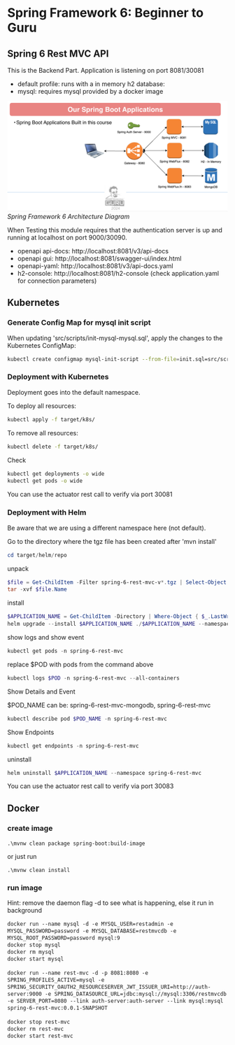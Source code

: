 # Spring Framework 6: Beginner to Guru
## Spring 6 Rest MVC API

This is the Backend Part. Application is listening on port 8081/30081
* default profile: runs with a in memory h2 database: 
* mysql: requires mysql provided by a docker image

![Spring Framework 6 Architecture](guru.png)
*Spring Framework 6 Architecture Diagram*

When Testing this module requires that the authentication server is up and running at localhost on port 9000/30090. 

- openapi api-docs: http://localhost:8081/v3/api-docs
- openapi gui: http://localhost:8081/swagger-ui/index.html
- openapi-yaml: http://localhost:8081/v3/api-docs.yaml
- h2-console: http://localhost:8081/h2-console (check application.yaml for connection parameters)

## Kubernetes

### Generate Config Map for mysql init script

When updating 'src/scripts/init-mysql-mysql.sql', apply the changes to the Kubernetes ConfigMap:
```bash
kubectl create configmap mysql-init-script --from-file=init.sql=src/scripts/init-mysql.sql --dry-run=client -o yaml | Out-File -Encoding utf8 k8s/mysql-init-script-configmap.yaml
```

### Deployment with Kubernetes

Deployment goes into the default namespace.

To deploy all resources:
```bash
kubectl apply -f target/k8s/
```

To remove all resources:
```bash
kubectl delete -f target/k8s/
```

Check
```bash
kubectl get deployments -o wide
kubectl get pods -o wide
```

You can use the actuator rest call to verify via port 30081

### Deployment with Helm

Be aware that we are using a different namespace here (not default).

Go to the directory where the tgz file has been created after 'mvn install'
```powershell
cd target/helm/repo
```

unpack
```powershell
$file = Get-ChildItem -Filter spring-6-rest-mvc-v*.tgz | Select-Object -First 1
tar -xvf $file.Name
```

install
```powershell
$APPLICATION_NAME = Get-ChildItem -Directory | Where-Object { $_.LastWriteTime -ge $file.LastWriteTime } | Select-Object -ExpandProperty Name
helm upgrade --install $APPLICATION_NAME ./$APPLICATION_NAME --namespace spring-6-rest-mvc --create-namespace --wait --timeout 5m --debug
```

show logs and show event
```powershell
kubectl get pods -n spring-6-rest-mvc
```
replace $POD with pods from the command above
```powershell
kubectl logs $POD -n spring-6-rest-mvc --all-containers
```

Show Details and Event

$POD_NAME can be: spring-6-rest-mvc-mongodb, spring-6-rest-mvc
```powershell
kubectl describe pod $POD_NAME -n spring-6-rest-mvc
```

Show Endpoints
```powershell
kubectl get endpoints -n spring-6-rest-mvc
```

uninstall
```powershell
helm uninstall $APPLICATION_NAME --namespace spring-6-rest-mvc
```

You can use the actuator rest call to verify via port 30083

## Docker

### create image
```shell
.\mvnw clean package spring-boot:build-image
```
or just run
```shell
.\mvnw clean install
```

### run image

Hint: remove the daemon flag -d to see what is happening, else it run in background

```shell
docker run --name mysql -d -e MYSQL_USER=restadmin -e MYSQL_PASSWORD=password -e MYSQL_DATABASE=restmvcdb -e MYSQL_ROOT_PASSWORD=password mysql:9
docker stop mysql
docker rm mysql
docker start mysql

docker run --name rest-mvc -d -p 8081:8080 -e SPRING_PROFILES_ACTIVE=mysql -e SPRING_SECURITY_OAUTH2_RESOURCESERVER_JWT_ISSUER_URI=http://auth-server:9000 -e SPRING_DATASOURCE_URL=jdbc:mysql://mysql:3306/restmvcdb -e SERVER_PORT=8080 --link auth-server:auth-server --link mysql:mysql spring-6-rest-mvc:0.0.1-SNAPSHOT
 
docker stop rest-mvc
docker rm rest-mvc
docker start rest-mvc
```
